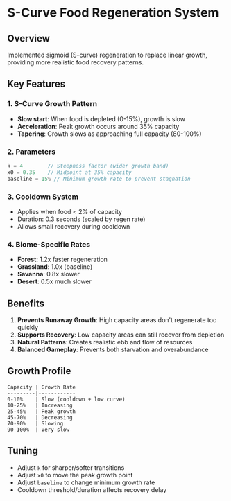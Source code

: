 # S-Curve Food Regeneration System

## Overview
Implemented sigmoid (S-curve) regeneration to replace linear growth, providing more realistic food recovery patterns.

## Key Features

### 1. S-Curve Growth Pattern
- **Slow start**: When food is depleted (0-15%), growth is slow
- **Acceleration**: Peak growth occurs around 35% capacity
- **Tapering**: Growth slows as approaching full capacity (80-100%)

### 2. Parameters
```javascript
k = 4        // Steepness factor (wider growth band)
x0 = 0.35    // Midpoint at 35% capacity
baseline = 15% // Minimum growth rate to prevent stagnation
```

### 3. Cooldown System
- Applies when food < 2% of capacity
- Duration: 0.3 seconds (scaled by regen rate)
- Allows small recovery during cooldown

### 4. Biome-Specific Rates
- **Forest**: 1.2x faster regeneration
- **Grassland**: 1.0x (baseline)
- **Savanna**: 0.8x slower
- **Desert**: 0.5x much slower

## Benefits

1. **Prevents Runaway Growth**: High capacity areas don't regenerate too quickly
2. **Supports Recovery**: Low capacity areas can still recover from depletion
3. **Natural Patterns**: Creates realistic ebb and flow of resources
4. **Balanced Gameplay**: Prevents both starvation and overabundance

## Growth Profile

```
Capacity | Growth Rate
---------|------------
0-10%    | Slow (cooldown + low curve)
10-25%   | Increasing
25-45%   | Peak growth
45-70%   | Decreasing
70-90%   | Slowing
90-100%  | Very slow
```

## Tuning
- Adjust `k` for sharper/softer transitions
- Adjust `x0` to move the peak growth point
- Adjust `baseline` to change minimum growth rate
- Cooldown threshold/duration affects recovery delay